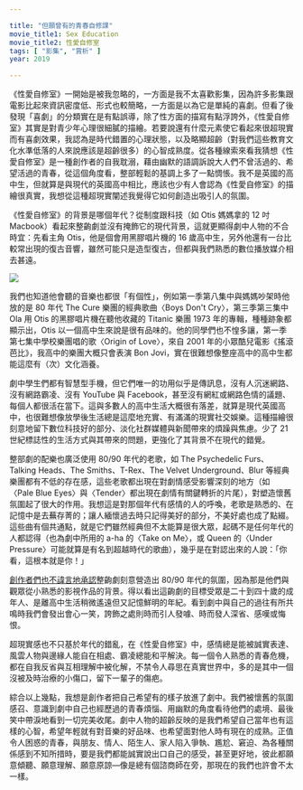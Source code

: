 ```yaml
---

title: "但願曾有的青春自修課"
movie_title1: Sex Education
movie_title2: 性愛自修室 
tags: [ "影集", "賞析" ]
year: 2019

---
```


《性愛自修室》一開始是被我忽略的，一方面是我不太喜歡影集，因為許多影集跟電影比起來資訊密度低、形式也較簡略，一方面是以為它是單純的喜劇。但看了後發現「喜劇」的分類實在是有點誤導，除了性方面的描寫有點浮誇外，《性愛自修室》其實是對青少年心理很細膩的描繪。若要說還有什麼元素使它看起來很超現實而有喜劇效果，我認為是時代錯置的心理狀態，以及略顯超齡（對我們這些教育文化水準低落的人來說應該是超齡很多）的心智成熟度。從各種線索來看我猜想《性愛自修室》是一種創作者的自我耽溺，藉由幽默的語調訴說大人們不曾活過的、希望活過的青春，從這個角度看，整部輕鬆的基調上多了一點惆悵。我不是英國的高中生，但就算是與現代的英國高中相比，應該也少有人會認為《性愛自修室》的描繪很真實，我想從這種超現實闡述我覺得它如何創造出吸引人的氛圍。

《性愛自修室》的背景是哪個年代？從制度跟科技（如 Otis 媽媽拿的 12 吋 Macbook）看起來整齣劇並沒有掩飾它的現代背景，這就更顯得劇中人物的不合時宜：先看主角 Otis，他是個會用黑膠唱片機的 16 歲高中生，另外他還有一台比較常出現的復古音響，雖然可能只是造型復古，但都與我們熟悉的數位播放媒介相去甚遠。

![]($baseurl$/images/SexEd/Radio.png)

我們也知道他會聽的音樂也都很「有個性」，例如第一季第八集中與媽媽吵架時他放的是 80 年代 The Cure 樂團的經典歌曲〈Boys Don't Cry〉，第三季第三集中 Ola 用 Otis 的黑膠唱片機在聽他收藏的 Titanic 樂團 1973 年的專輯，種種跡象都顯示出，Otis 以一個高中生來說是很有品味的。他的同學們也不惶多讓，第一季第七集中學校樂團唱的歌〈Origin of Love〉，來自 2001 年的小眾酷兒電影《搖滾芭比》，我高中的樂團大概只會表演 Bon Jovi，實在很難想像整座高中的高中生都能這麼有（次）文化涵養。

劇中學生們都有智慧型手機，但它們唯一的功用似乎是傳訊息，沒有人沉迷網路、沒有網路霸凌、沒有 YouTube 與 Facebook，甚至沒有網紅或網路色情的議題、每個人都很活在當下。這與多數人的高中生活大概很有落差，就算是現代英國高中，也很難想像放學後生活總是這麼地充實、有滿滿的現實社交娛樂。這種描繪很刻意地留下數位科技好的部分、淡化社群媒體與新聞帶來的煩躁與焦慮。少了 21 世紀標誌性的生活方式與其帶來的問題，更強化了其背景不在現代的錯覺。

整部劇的配樂也廣泛使用 80/90 年代的老歌，如 The Psychedelic Furs、Talking Heads、The Smiths、T-Rex、The Velvet Underground、Blur 等經典樂團都有不低的存在感，這些老歌都出現在對劇情感受影響深刻的地方（如〈Pale Blue Eyes〉與〈Tender〉都出現在劇情有關鍵轉折的片尾），對塑造懷舊氛圍起了很大的作用。我想這是對那個年代有感情的人的呼喚，老歌是熟悉的、在記憶中是去蕪存菁的；讓人緬懷過去時只記得美好的部分，不美好處也成了點綴。這些曲有個共通點，就是它們雖然經典但不太能算是很大眾，起碼不是任何年代的人都認得（也為劇中所用的 a-ha 的〈Take on Me〉，或 Queen 的〈Under Pressure〉可能就算是有名到超越時代的歌曲），幾乎是在對認出來的人說：「你看，這根本就是你！」

[創作者們也不諱言地承認](https://www.ladbible.com/entertainment/tv-and-film-sex-education-creators-on-why-the-show-looks-like-its-set-in-80s-usa-20200123)整齣劇刻意營造出 80/90 年代的氛圍，因為那是他們與觀眾從小熟悉的影視作品的背景。得以看出這齣劇的目標受眾是二十到四十歲的成年人、是離高中生活稍微遙遠但又記憶鮮明的年紀。看到劇中與自己的過往有所共鳴時我們會發出會心一笑，誇飾之處則時而引人發噱、時而發人深省、感嘆或悔恨。

超現實感也不只基於年代的錯亂，在《性愛自修室》中，感情總是能被誠實表達、風雲人物與邊緣人能自在相處、霸凌總能和平解決。每一個令人熟悉的青春危機，都在自我反省與互相理解中被化解，不禁令人尋思在真實世界中，多的是其中一個沒被及時治療的小傷口，留下一輩子的傷疤。

綜合以上幾點，我想是創作者把自己希望有的樣子放進了劇中。我們被懷舊的氛圍感召、意識到劇中自己也經歷過的青春煩惱、用幽默的角度看待他們的處境、最後笑中帶淚地看到一切完美收尾。劇中人物的超齡反映的是我們希望自己當年也有這樣的心智，希望年輕就有對音樂的好品味、也希望面對他人時有現在的成熟。正值令人困惑的青春，與朋友、情人、陌生人、家人陷入爭執、尷尬、窘迫、為各種關係感到不知所措時，要是我們都能誠實說出口自己的感受，甚至更好地，彼此都願意傾聽、願意理解、願意原諒—像是總有個諮商師在旁，那現在的我們也許會不太一樣。
